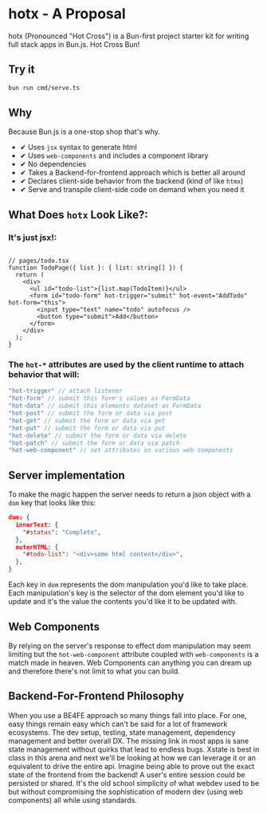 # hotx - A Proposal
hotx (Pronounced "Hot Cross") is a Bun-first project starter kit for writing full stack apps in Bun.js. Hot Cross Bun!

## Try it
```bash
bun run cmd/serve.ts
```

## Why
Because Bun.js is a one-stop shop that's why.

- ✔ Uses `jsx` syntax to generate html
- ✔ Uses `web-components` and includes a component library
- ✔ No dependencies
- ✔ Takes a Backend-for-frontend approach which is better all around
- ✔ Declares client-side behavior from the backend (kind of like `htmx`)
- ✔ Serve and transpile client-side code on demand when you need it

## What Does `hotx` Look Like?:

### It's just jsx!:
```tsx

// pages/todo.tsx
function TodoPage({ list }: { list: string[] }) {
  return (
    <div>
      <ul id="todo-list">{list.map(TodoItem)}</ul>
      <form id="todo-form" hot-trigger="submit" hot-event="AddTodo" hot-form="this">
        <input type="text" name="todo" autofocus />
        <button type="submit">Add</button>
      </form>
    </div>
  );
}
```


### The `hot-*` attributes are used by the client runtime to attach behavior that will:
```js
"hot-trigger" // attach listener
"hot-form" // submit this form's values as FormData
"hot-data" // submit this elements dataset as FormData
"hot-post" // submit the form or data via post
"hot-get" // submit the form or data via get
"hot-put" // submit the form or data via put
"hot-delete" // submit the form or data via delete
"hot-patch" // submit the form or data via patch
"hot-web-component" // set attributes on various web components
```

## Server implementation

To make the magic happen the server needs to return a json object with a `dom` key that looks like this:

```json
dom: {
  innerText: {
    "#status": "Complete",
  },
  outerHTML: {
    "#todo-list": "<div>some html content</div>",
  },
}
```

Each key in `dom` represents the dom manipulation you'd like to take place. Each manipulation's key is the selector of the dom element you'd like to update and it's the value the contents you'd like it to be updated with.

## Web Components
By relying on the server's response to effect dom manipulation may seem limiting but the `hot-web-component` attribute coupled with `web-components` is a match made in heaven. Web Components can anything you can dream up and therefore there's not limit to what you can build.

## Backend-For-Frontend Philosophy
When you use a BE4FE approach so many things fall into place. For one, easy things remain easy which can't be said for a lot of framework ecosystems. The dev setup, testing, state management, dependency management and better overall DX. The missing link in most apps is sane state management without quirks that lead to endless bugs.  Xstate is best in class in this arena and next we'll be looking at how we can leverage it or an equivalent to drive the entire api. Imagine being able to prove out the exact state of the frontend from the backend! A user's entire session could be persisted or shared. It's the old school simplicity of what webdev used to be but without compromising the sophistication of modern dev (using web components) all while using standards.